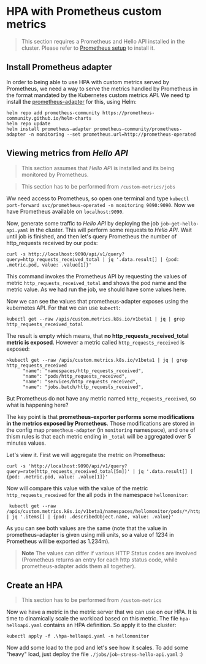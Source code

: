 # HPA with Prometheus custom metrics

> This section requires a Prometheus and Hello API installed in the cluster. Please refer to [Prometheus setup](../prometheus/readme.md) to install it.

## Install Prometheus adapter

In order to being able to use HPA with custom metrics served by Prometheus, we need a way to serve the metrics handled by Prometheus in the format mandated by the Kubernetes custom metrics API. We need tp install the [prometheus-adapter](https://github.com/kubernetes-sigs/prometheus-adapter) for this, using Helm:

```
helm repo add prometheus-community https://prometheus-community.github.io/helm-charts
helm repo update
helm install prometheus-adapter prometheus-community/prometheus-adapter -n monitoring --set prometheus.url=http://prometheus-operated
```

## Viewing metrics from _Hello API_

> This section assumes that _Hello API_ is installed and its being monitored by Prometheus.

> This section has to be performed from `/custom-metrics/jobs`

Ww need access to Prometheus, so open one terminal and type `kubectl port-forward svc/prometheus-operated -n monitoring 9090:9090`. Now we have Prometheus available on `localhost:9090`.

Now, generate some traffic to _Hello API_ by deploying the job `job-get-hello-api.yaml` in the cluster. This will perform some requests to _Hello API_. Wait until job is finished, and then let's query Prometheus the number of http_requests received by our pods:

```
curl -s http://localhost:9090/api/v1/query?query=http_requests_received_total | jq '.data.result[] | {pod: .metric.pod, value: .value[1]}'
```

This command invokes the Prometheus API by requesting the values of metric `http_requests_received_total` and shows the pod name and the metric value. As we had run the job, we should have some values here.

Now we can see the values that prometheus-adapter exposes using the kubernetes API. For that we can use `kubectl`:

```
kubectl get --raw /apis/custom.metrics.k8s.io/v1beta1 | jq | grep http_requests_received_total
```

The result is empty which means, that **no http_requests_received_total metric is exposed**. However a metric called `http_requests_received` is exposed:

```
>kubectl get --raw /apis/custom.metrics.k8s.io/v1beta1 | jq | grep http_requests_received
      "name": "namespaces/http_requests_received",
      "name": "pods/http_requests_received",
      "name": "services/http_requests_received",
      "name": "jobs.batch/http_requests_received",
```

But Prometheus do not have any metric named `http_requests_received`, so what is happening here?

The key point is that **prometheus-exporter performs some modifications in the metrics exposed by Prometheus**. Those modifications are stored in the config map `prometheus-adapter` (in `monitoring` namespace), and one of thism rules is that each metric ending in `_total` will be aggregated over 5 minutes values.

Let's view it. First we will aggregate the metric on Prometheus:

```
curl -s 'http://localhost:9090/api/v1/query?query=rate(http_requests_received_total[5m])' | jq '.data.result[] | {pod: .metric.pod, value: .value[1]}'
```

Now will compare this value with the value of the metric `http_requests_received` for the all pods in the namespace `hellomonitor`:

```
 kubectl get --raw /apis/custom.metrics.k8s.io/v1beta1/namespaces/hellomonitor/pods/*/http_requests_received | jq '.items[] | {pod: .describedObject.name, value: .value}'
```

As you can see both values are the same (note that the value in prometheus-adapter is given using mili units, so a value of 1234 in Prometheus will be exported as 1.234m).

>**Note** The values can differ if various HTTP Status codes are involved (Prometheus returns an entry for each http status code, while prometheus-adapter adds them all together).

## Create an HPA

>This section has to be performed from `/custom-metrics`

Now we have a metric in the metric server that we can use on our HPA. It is time to dinamically scale the workload based on this metric. The file `hpa-helloapi.yaml` contains an HPA definition. So apply it to the cluster:

```
kubectl apply -f .\hpa-helloapi.yaml -n hellomonitor
```

Now add some load to the pod and let's see how it scales. To add some "heavy" load, just deploy the file `./jobs/job-stress-hello-api.yaml` :)